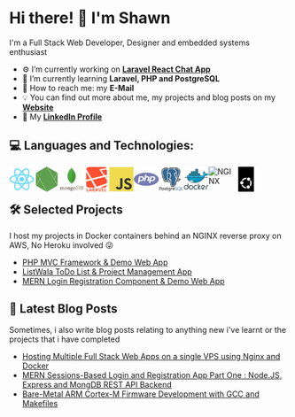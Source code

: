 
# Hi there! 👋 I'm Shawn

I'm a Full Stack Web Developer, Designer and embedded systems enthusiast

- ⚙️ I’m currently working on [**Laravel React Chat App**](https://github.com/shawn-dsilva/laravel-react-realtime-chat)
- 🍎 I’m currently learning **Laravel, PHP and PostgreSQL**
- 📧 How to reach me: my **E-Mail**
- 💡  You can find out more about me, my projects and blog posts on my [**Website**](https://shawndsilva.com)
- 💼  My [**LinkedIn Profile**]( https://www.linkedin.com/in/shawn-dsilva/ )

## 💻 Languages and Technologies:

<img align="left" alt="ReactJS" width="45px" src="https://raw.githubusercontent.com/devicons/devicon/master/icons/react/react-original.svg" />
<img align="left" alt="NodeJS" width="45px" src="https://raw.githubusercontent.com/devicons/devicon/master/icons/nodejs/nodejs-plain.svg" />
<img align="left" alt="MongoDB" width="45px" src="https://raw.githubusercontent.com/devicons/devicon/master/icons/mongodb/mongodb-original-wordmark.svg" />

<img align="left" alt="Laravel" width="45px" src="https://raw.githubusercontent.com/devicons/devicon/master/icons/laravel/laravel-plain-wordmark.svg" /> 

<img align="left" alt="JavaScript" width="45px" src="https://raw.githubusercontent.com/devicons/devicon/master/icons/javascript/javascript-original.svg" /> 
<img align="left" alt="PHP" width="45px" src="https://raw.githubusercontent.com/devicons/devicon/master/icons/php/php-plain.svg" />
<img align="left" alt="Postgres" width="45px" src="https://raw.githubusercontent.com/devicons/devicon/master/icons/postgresql/postgresql-original-wordmark.svg" />
<img align="left" alt="Docker" width="45px" src="https://raw.githubusercontent.com/devicons/devicon/master/icons/docker/docker-original-wordmark.svg" />
<img align="left" alt="NGINX" width="45px" src="https://shawndsilva.com/public/assets/icons/nginx-logo.svg" />
<img align="left" alt="Ubuntu" width="45px" src="https://raw.githubusercontent.com/devicons/devicon/master/icons/ubuntu/ubuntu-plain.svg" />
<br />
<br />

## 🛠️ Selected Projects

I host my projects in Docker containers behind an NGINX reverse proxy on AWS, No Heroku involved 😜

- [PHP MVC Framework & Demo Web App](https://shawndsilva.com/projects/boomer-php-mvc.html)
- [ListWala ToDo List & Project Management App](https://shawndsilva.com/projects/list-wala.html)
- [MERN Login Registration Component & Demo Web App](https://shawndsilva.com/projects/mern-login-registration-app.html)

## 📕 Latest Blog Posts

Sometimes, i also write blog posts relating to anything new i've learnt or the projects that i have completed
- [Hosting Multiple Full Stack Web Apps on a single VPS using Nginx and Docker](https://shawndsilva.com/blog/systems-administration-and-devops/Hosting-Multiple-Full-Stack-Web-Projects-On-One-VPS-Using-Nginx-And-Docker.html)
- [MERN Sessions-Based Login and Registration App Part One : Node.JS, Express and MongDB REST API Backend](https://shawndsilva.com/blog/web-development/MERN-Sessions-Authentication-App-Part-1-Nodejs-and-Express-Backend.html)
- [Bare-Metal ARM Cortex-M Firmware Development with GCC and Makefiles](https://shawndsilva.com/blog/embedded%20systems/Makefiles-for-Embedded-Systems.html)
